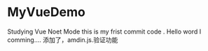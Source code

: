 # MyVueDemo
Studying Vue Noet Mode 
this is my frist commit code .  Hello word I comming....
添加了，amdin.js.验证功能 
